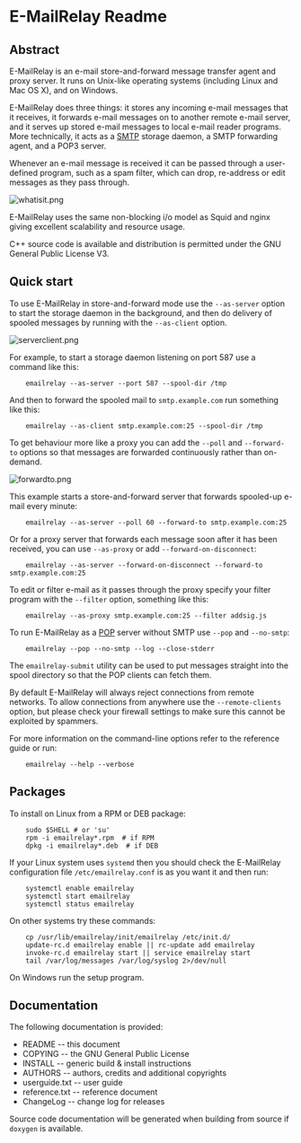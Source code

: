 E-MailRelay Readme
==================

Abstract
--------
E-MailRelay is an e-mail store-and-forward message transfer agent and proxy
server. It runs on Unix-like operating systems (including Linux and Mac OS X),
and on Windows.

E-MailRelay does three things: it stores any incoming e-mail messages that
it receives, it forwards e-mail messages on to another remote e-mail server,
and it serves up stored e-mail messages to local e-mail reader programs. More
technically, it acts as a [SMTP][] storage daemon, a SMTP forwarding agent, and
a POP3 server.

Whenever an e-mail message is received it can be passed through a user-defined
program, such as a spam filter, which can drop, re-address or edit messages as
they pass through.

![whatisit.png](whatisit.png)

E-MailRelay uses the same non-blocking i/o model as Squid and nginx giving
excellent scalability and resource usage.

C++ source code is available and distribution is permitted under the GNU
General Public License V3.

Quick start
-----------
To use E-MailRelay in store-and-forward mode use the `--as-server` option to
start the storage daemon in the background, and then do delivery of spooled
messages by running with the `--as-client` option.

![serverclient.png](serverclient.png)

For example, to start a storage daemon listening on port 587 use a command
like this:

        emailrelay --as-server --port 587 --spool-dir /tmp

And then to forward the spooled mail to `smtp.example.com` run something
like this:

        emailrelay --as-client smtp.example.com:25 --spool-dir /tmp

To get behaviour more like a proxy you can add the `--poll` and `--forward-to`
options so that messages are forwarded continuously rather than on-demand.

![forwardto.png](forwardto.png)

This example starts a store-and-forward server that forwards spooled-up e-mail
every minute:

        emailrelay --as-server --poll 60 --forward-to smtp.example.com:25

Or for a proxy server that forwards each message soon after it has been
received, you can use `--as-proxy` or add `--forward-on-disconnect`:

        emailrelay --as-server --forward-on-disconnect --forward-to smtp.example.com:25

To edit or filter e-mail as it passes through the proxy specify your filter
program with the `--filter` option, something like this:

        emailrelay --as-proxy smtp.example.com:25 --filter addsig.js

To run E-MailRelay as a [POP][] server without SMTP use `--pop` and `--no-smtp`:

        emailrelay --pop --no-smtp --log --close-stderr

The `emailrelay-submit` utility can be used to put messages straight into the
spool directory so that the POP clients can fetch them.

By default E-MailRelay will always reject connections from remote networks. To
allow connections from anywhere use the `--remote-clients` option, but please
check your firewall settings to make sure this cannot be exploited by spammers.

For more information on the command-line options refer to the reference guide
or run:

        emailrelay --help --verbose

Packages
--------
To install on Linux from a RPM or DEB package:

        sudo $SHELL # or 'su'
        rpm -i emailrelay*.rpm  # if RPM
        dpkg -i emailrelay*.deb  # if DEB

If your Linux system uses `systemd` then you should check the E-MailRelay
configuration file `/etc/emailrelay.conf` is as you want it and then run:

        systemctl enable emailrelay
        systemctl start emailrelay
        systemctl status emailrelay

On other systems try these commands:

        cp /usr/lib/emailrelay/init/emailrelay /etc/init.d/
        update-rc.d emailrelay enable || rc-update add emailrelay
        invoke-rc.d emailrelay start || service emailrelay start
        tail /var/log/messages /var/log/syslog 2>/dev/null

On Windows run the setup program.

Documentation
-------------
The following documentation is provided:

* README \-\- this document
* COPYING \-\- the GNU General Public License
* INSTALL \-\- generic build & install instructions
* AUTHORS \-\- authors, credits and additional copyrights
* userguide.txt \-\- user guide
* reference.txt \-\- reference document
* ChangeLog \-\- change log for releases

Source code documentation will be generated when building from source if
`doxygen` is available.


[POP]: https://en.wikipedia.org/wiki/Post_Office_Protocol
[SMTP]: https://en.wikipedia.org/wiki/Simple_Mail_Transfer_Protocol

